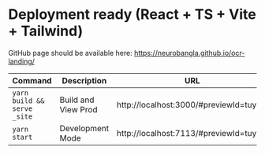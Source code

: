 # Deployment ready (React + TS + Vite + Tailwind)

GitHub page should be available here: https://neurobangla.github.io/ocr-landing/

| Command       | Description               | URL |
|---------------|---------------------------|------|
| `yarn build && serve _site`   | Build and View Prod | http://localhost:3000/#previewId=tuying |
| `yarn start` | Development Mode | http://localhost:7113/#previewId=tuying  |